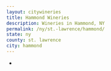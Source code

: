 ```yaml
---
layout: citywineries
title: Hammond Wineries
description: Wineries in Hammond, NY
permalink: /ny/st.-lawrence/hammond/
state: ny
county: st. lawrence
city: hammond
---
```

-
